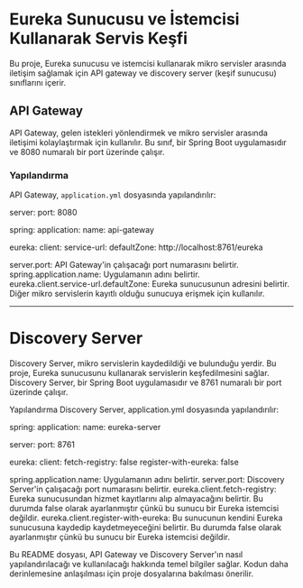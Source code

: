 # Eureka Sunucusu ve İstemcisi Kullanarak Servis Keşfi

Bu proje, Eureka sunucusu ve istemcisi kullanarak mikro servisler arasında iletişim sağlamak için API gateway ve discovery server (keşif sunucusu) sınıflarını içerir.

## API Gateway

API Gateway, gelen istekleri yönlendirmek ve mikro servisler arasında iletişimi kolaylaştırmak için kullanılır. Bu sınıf, bir Spring Boot uygulamasıdır ve 8080 numaralı bir port üzerinde çalışır.

### Yapılandırma

API Gateway, `application.yml` dosyasında yapılandırılır:

server:
  port: 8080

spring:
  application:
    name: api-gateway

eureka:
  client:
    service-url:
      defaultZone: http://localhost:8761/eureka <br>


server.port: API Gateway'in çalışacağı port numarasını belirtir.<br>
spring.application.name: Uygulamanın adını belirtir.<br>
eureka.client.service-url.defaultZone: Eureka sunucusunun adresini belirtir. Diğer mikro servislerin kayıtlı olduğu sunucuya erişmek için kullanılır.<br>

-----

# Discovery Server
Discovery Server, mikro servislerin kaydedildiği ve bulunduğu yerdir. Bu proje, Eureka sunucusunu kullanarak servislerin keşfedilmesini sağlar. Discovery Server, bir Spring Boot uygulamasıdır ve 8761 numaralı bir port üzerinde çalışır.

Yapılandırma
Discovery Server, application.yml dosyasında yapılandırılır:

spring:
  application:
    name: eureka-server

server:
  port: 8761

eureka:
  client:
    fetch-registry: false
    register-with-eureka: false

    
spring.application.name: Uygulamanın adını belirtir.
server.port: Discovery Server'in çalışacağı port numarasını belirtir.
eureka.client.fetch-registry: Eureka sunucusundan hizmet kayıtlarını alıp almayacağını belirtir. Bu durumda false olarak ayarlanmıştır çünkü bu sunucu bir Eureka istemcisi değildir.
eureka.client.register-with-eureka: Bu sunucunun kendini Eureka sunucusuna kaydedip kaydetmeyeceğini belirtir. Bu durumda false olarak ayarlanmıştır çünkü bu sunucu bir Eureka istemcisi değildir.



Bu README dosyası, API Gateway ve Discovery Server'ın nasıl yapılandırılacağı ve kullanılacağı hakkında temel bilgiler sağlar. Kodun daha derinlemesine anlaşılması için proje dosyalarına bakılması önerilir.
